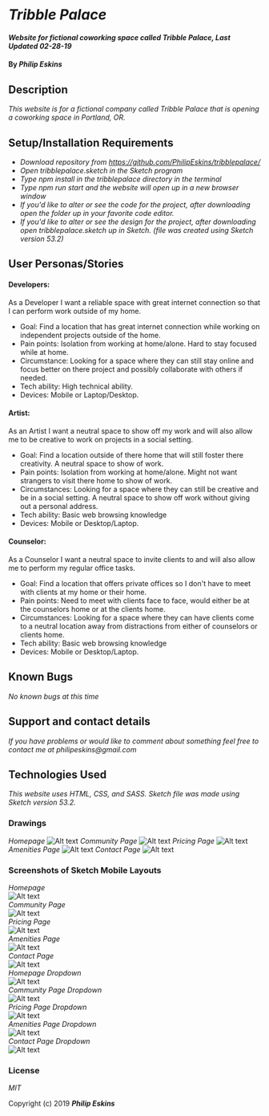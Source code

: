 # _Tribble Palace_

#### _Website for fictional coworking space called Tribble Palace, Last Updated 02-28-19_

#### By _**Philip Eskins**_

## Description

_This website is for a fictional company called Tribble Palace that is opening a coworking space in Portland, OR._

## Setup/Installation Requirements

* _Download repository from https://github.com/PhilipEskins/tribblepalace/_
* _Open tribblepalace.sketch in the Sketch program_
* _Type npm install in the tribblepalace directory in the terminal_
* _Type npm run start and the website will open up in a new browser window_
* _If you'd like to alter or see the code for the project, after downloading open the folder up in your favorite code editor._
* _If you'd like to alter or see the design for the project, after downloading open tribblepalace.sketch up in Sketch. (file was created using Sketch version 53.2)_

## User Personas/Stories
#### Developers:
As a Developer I want a reliable space with great internet connection so that I can perform work outside of my home.

* Goal: Find a location that has great internet connection while working on independent projects outside of the home.
* Pain points: Isolation from working at home/alone. Hard to stay focused while at home.
* Circumstance: Looking for a space where they can still stay online and focus better on there project and possibly collaborate with others if needed.
* Tech ability: High technical ability.
* Devices: Mobile or Laptop/Desktop.


#### Artist:
As an Artist I want a neutral space to show off my work and will also allow me to be creative to work on projects in a social setting.

* Goal: Find a location outside of there home that will still foster there creativity. A neutral space to show of work.
* Pain points: Isolation from working at home/alone. Might not want strangers to visit there home to show of work.
* Circumstances:  Looking for a space where they can still be creative and be in a social setting. A neutral space to show off work without giving out a personal address.
* Tech ability: Basic web browsing knowledge
* Devices: Mobile or Desktop/Laptop.


#### Counselor:
As a Counselor I want a neutral space to invite clients to and will also allow me to perform my regular office tasks.

* Goal: Find a location that offers private offices so I don't have to meet with clients at my home or their home.
* Pain points: Need to meet with clients face to face, would either be at the counselors home or at the clients home.
* Circumstances:  Looking for a space where they can have clients come to a neutral location away from distractions from either of counselors or clients home.
* Tech ability: Basic web browsing knowledge
* Devices: Mobile or Desktop/Laptop.

## Known Bugs

_No known bugs at this time_

## Support and contact details

_If you have problems or would like to comment about something feel free to contact me at philipeskins@gmail.com_

## Technologies Used

_This website uses HTML, CSS, and SASS._
_Sketch file was made using Sketch version 53.2._

### Drawings
_Homepage_
![Alt text](img/drawings/homepage.jpeg?raw=true "Homepage Drawing")
_Community Page_
![Alt text](img/drawings/community.jpeg?raw=true "Community Page")
_Pricing Page_
![Alt text](img/drawings/pricing.jpeg?raw=true "Pricing Page")
_Amenities Page_
![Alt text](img/drawings/amenities.jpeg?raw=true "Amenities Page")
_Contact Page_
![Alt text](img/drawings/contact.jpeg?raw=true "Contact Page")

### Screenshots of Sketch Mobile Layouts

_Homepage_  
![Alt text](img/Screenshots/Mobile-Homepage.png?raw=true "Homepage Mobile Screenshot")  
_Community Page_  
![Alt text](img/Screenshots/Mobile-Community.png?raw=true "Community Page")  
_Pricing Page_  
![Alt text](img/Screenshots/Mobile-Pricing.png?raw=true "Pricing Page")  
_Amenities Page_  
![Alt text](img/Screenshots/Mobile-Amenities.png?raw=true "Amenities Page")  
_Contact Page_  
![Alt text](img/Screenshots/Mobile-Contact.png?raw=true "Contact Page")  
_Homepage Dropdown_  
![Alt text](img/Screenshots/Mobile-Homepage-Dropdown.png?raw=true "Homepage Mobile Screenshot")  
_Community Page Dropdown_  
![Alt text](img/Screenshots/Mobile-Community-Dropdown.png?raw=true "Community Page")  
_Pricing Page Dropdown_  
![Alt text](img/Screenshots/Mobile-Pricing-Dropdown.png?raw=true "Pricing Page")  
_Amenities Page Dropdown_  
![Alt text](img/Screenshots/Mobile-Amenities-Dropdown.png?raw=true "Amenities Page")  
_Contact Page Dropdown_  
![Alt text](img/Screenshots/Mobile-Contact-Dropdown.png?raw=true "Contact Page")  

### License

*MIT*

Copyright (c) 2019 **_Philip Eskins_**
